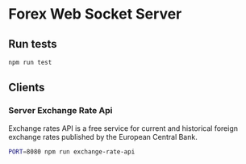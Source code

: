 # Forex Web Socket Server 
## Run tests
```bash
npm run test
``` 
## Clients
### Server Exchange Rate Api
Exchange rates API is a free service for current and historical foreign exchange rates 
published by the European Central Bank.
```bash
PORT=8080 npm run exchange-rate-api
```